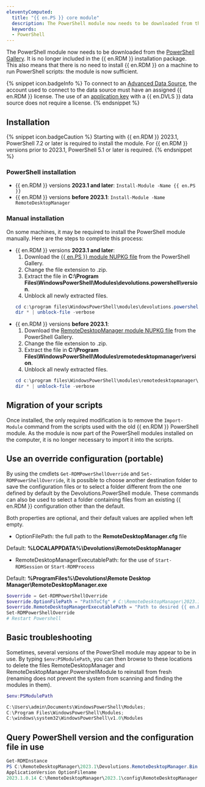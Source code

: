 ```yaml
---
eleventyComputed:
  title: "{{ en.PS }} core module"
  description: The PowerShell module now needs to be downloaded from the PowerShell Gallery. It is no longer included in the {{ en.RDM }} installation package.
  keywords:
  - PowerShell
---
```

The PowerShell module now needs to be downloaded from the [PowerShell Gallery](https://www.powershellgallery.com/packages/Devolutions.PowerShell/). It is no longer included in the {{ en.RDM }} installation package. This also means that there is no need to install {{ en.RDM }} on a machine to run PowerShell scripts: the module is now sufficient.

{% snippet icon.badgeInfo %}
To connect to an [Advanced Data Source](/rdm/windows/data-sources/data-sources-types/advanced-data-sources/), the account used to connect to the data source must have an assigned {{ en.RDM }} license. The use of an [application key](/server/web-interface/administration/security-management/applications/) with a {{ en.DVLS }} data source does not require a license.
{% endsnippet %}

## Installation
{% snippet icon.badgeCaution %}
Starting with {{ en.RDM }} 2023.1, PowerShell 7.2 or later is required to install the module. For {{ en.RDM }} versions prior to 2023.1, PowerShell 5.1 or later is required.
{% endsnippet %}

### PowerShell installation
* {{ en.RDM }} versions **2023.1 and later**:
`Install-Module -Name {{ en.PS }}`
* {{ en.RDM }} versions **before 2023.1**:
`Install-Module -Name RemoteDesktopManager`

### Manual installation
On some machines, it may be required to install the PowerShell module manually. Here are the steps to complete this process:  
* {{ en.RDM }} versions **2023.1 and later**: 
    1. Download the [{{ en.PS }} module NUPKG file](https://www.powershellgallery.com/packages/Devolutions.PowerShell/) from the PowerShell Gallery.
    1. Change the file extension to .zip.
    1. Extract the file in **C:\Program Files\WindowsPowerShell\Modules\devolutions.powershell\version**.
    1. Unblock all newly extracted files.
   ```powershell
   cd c:\program files\WindowsPowerShell\modules\devolutions.powershell\<version>
   dir * | unblock-file -verbose
   ```
* {{ en.RDM }} versions **before 2023.1**:  
    1. Download the [RemoteDesktopManager module NUPKG file](https://www.powershellgallery.com/packages/RemoteDesktopManager) from the PowerShell Gallery.
    1. Change the file extension to .zip.
    1. Extract the file in **C:\Program Files\WindowsPowerShell\Modules\remotedesktopmanager\version**.
    1. Unblock all newly extracted files.
   ```powershell
   cd c:\program files\WindowsPowerShell\modules\remotedesktopmanager\<version>
   dir * | unblock-file -verbose
   ```

## Migration of your scripts
Once installed, the only required modification is to remove the `Import-Module` command from the scripts used with the old {{ en.RDM }} PowerShell module. As the module is now part of the PowerShell modules installed on the computer, it is no longer necessary to import it into the scripts.

## Use an override configuration (portable)
By using the cmdlets `Get-RDMPowerShellOverride` and `Set-RDMPowerShellOverride`, it is possible to choose another destination folder to save the configuration files or to select a folder different from the one defined by default by the Devolutions.PowerShell module. These commands can also be used to select a folder containing files from an existing {{ en.RDM }} configuration other than the default.  

Both properties are optional, and their default values are applied when left empty.  

* OptionFilePath: the full path to the **RemoteDesktopManager.cfg** file  

Default: **%LOCALAPPDATA%\Devolutions\RemoteDesktopManager**  

* RemoteDesktopManagerExecutablePath: for the use of `Start-RDMSession` or `Start-RDMProcess`  

Default: **%ProgramFiles%\Devolutions\Remote Desktop Manager\RemoteDesktopManager.exe**  
```powershell
$override = Get-RDMPowerShellOverride
$override.OptionFilePath = "PathToCfg" # C:\RemoteDesktopManager\2023.1\config\RemoteDesktopManager.cfg
$override.RemoteDesktopManagerExecutablePath = "Path to desired {{ en.RDM }} version" # C:\RemoteDesktopManager\2023.1\Devolutions.RemoteDesktopManager.Bin.2023.1.11.0\RemoteDesktopManager64.exe
Set-RDMPowerShellOverride
# Restart Powershell
```

## Basic troubleshooting
Sometimes, several versions of the PowerShell module may appear to be in use. By typing `$env:PSModulePath`, you can then browse to these locations to delete the files RemoteDesktopManager and RemoteDesktopManager.PowershellModule to reinstall from fresh (renaming does not prevent the system from scanning and finding the modules in them).
```powershell
$env:PSModulePath

C:\Users\admin\Documents\WindowsPowerShell\Modules;
C:\Program Files\WindowsPowerShell\Modules;
C:\windows\system32\WindowsPowerShell\v1.0\Modules
```

## Query PowerShell version and the configuration file in use
```powershell
Get-RDMInstance
PS C:\RemoteDesktopManager\2023.1\Devolutions.RemoteDesktopManager.Bin.2023.1.11.0> Get-RDMInstance
ApplicationVersion OptionFilename
2023.1.0.14 C:\RemoteDesktopManager\2023.1\config\RemoteDesktopManager.cfg
```
